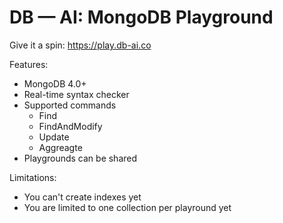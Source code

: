 # DB — AI: MongoDB Playground 

Give it a spin: https://play.db-ai.co

Features:

* MongoDB 4.0+
* Real-time syntax checker
* Supported commands
  * Find
  * FindAndModify
  * Update
  * Aggreagte
* Playgrounds can be shared

Limitations:

* You can't create indexes yet
* You are limited to one collection per playround yet
